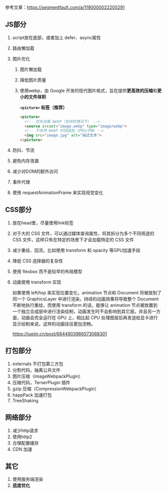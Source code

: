 参考文章：https://segmentfault.com/a/1190000022205291

## JS部分

1. script放在底部，或者加上 defer、async属性

2. 路由懒加载

3. 图片优化
   1. 图片懒加载
   
   2. 降低图片质量
   
   3. 使用webp，由 Google 开发的现代图片格式，旨在提供**更高效的压缩**和**更小的文件体积**
   
      **`<picture>` 标签（推荐）**
   
      ```html
      <picture>
        <!-- 优先加载 WebP（支持的情况下） -->
        <source srcset="image.webp" type="image/webp">
        <!-- 不支持 WebP 时回退到 JPEG/PNG -->
        <img src="image.jpg" alt="描述文本">
      </picture>
      ```
   
4. 防抖、节流

5. 避免内存泄漏

6. 减少对DOM的额外访问

7. 事件代理

8. 使用 requestAnimationFrame 来实现视觉变化

## CSS部分

1. 放在head里，尽量使用link标签

2. 对于大的 CSS 文件，可以通过媒体查询属性，将其拆分为多个不同用途的 CSS 文件，这样只有在特定的场景下才会加载特定的 CSS 文件

3. 减少重绘、回流，比如使用 transform 和 opacity 等GPU加速手段

4. 降低 CSS 选择器的复杂性

5. 使用 flexbox 而不是较早的布局模型

6. 动画使用 transform 实现

   如果使用 left/top 来实现位置变化，animation 节点和 Document 将被放到了同一个 GraphicsLayer 中进行渲染，持续的动画效果将导致整个 Document 不断地执行重绘，而使用 transform 的话，能够让 animation 节点被放置到一个独立合成层中进行渲染绘制，动画发生时不会影响到其它层。并且另一方面，动画会完全运行在 GPU 上，相比起 CPU 处理图层后再发送给显卡进行显示绘制来说，这样的动画往往更加流畅。

   https://juejin.cn/post/6844903966573068301

## 打包部分

1. externals 不打包第三方包
2. 分割代码，抽离公共文件
3. 图片压缩（imageWebpackPlugin）
4. 压缩代码，TerserPlugin 插件
5. gzip 压缩（CompressionWebpackPlugin）
6. happPack 加速打包
7. TreeShaking

## 网络部分

1. 减少http请求
2. 使用http2
3. 合理配置缓存
4. CDN 加速

## 其它

1. 使用服务端渲染
2. **适度优化**